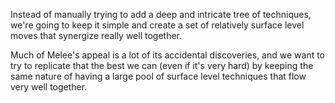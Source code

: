 Instead of manually trying to add a deep and intricate tree of techniques, we're going to keep it simple and create a set of relatively surface level moves that synergize really well together.

Much of Melee's appeal is a lot of its accidental discoveries, and we want to try to replicate that the best we can (even if it's very hard) by keeping the same nature of having a large pool of surface level techniques that flow very well together.